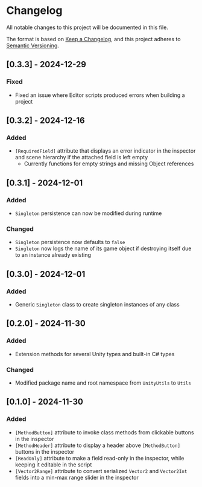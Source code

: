 # Changelog

All notable changes to this project will be documented in this file.

The format is based on [Keep a Changelog](https://keepachangelog.com/en/1.1.0/),
and this project adheres to [Semantic Versioning](https://semver.org/spec/v2.0.0.html).

## [0.3.3] - 2024-12-29

### Fixed

- Fixed an issue where Editor scripts produced errors when building a project

## [0.3.2] - 2024-12-16

### Added

- `[RequiredField]` attribute that displays an error indicator in the inspector and scene hierarchy if the attached field is left empty
    - Currently functions for empty strings and missing Object references

## [0.3.1] - 2024-12-01

### Added

- `Singleton` persistence can now be modified during runtime

### Changed

- `Singleton` persistence now defaults to `false`
- `Singleton` now logs the name of its game object if destroying itself due to an instance already existing

## [0.3.0] - 2024-12-01

### Added

- Generic `Singleton` class to create singleton instances of any class

## [0.2.0] - 2024-11-30

### Added

- Extension methods for several Unity types and built-in C# types

### Changed

- Modified package name and root namespace from `UnityUtils` to `Utils`

## [0.1.0] - 2024-11-30

### Added

- `[MethodButton]` attribute to invoke class methods from clickable buttons in the inspector
- `[MethodHeader]` attribute to display a header above `[MethodButton]` buttons in the inspector
- `[ReadOnly]` attribute to make a field read-only in the inspector, while keeping it editable in the script
- `[Vector2Range]` attribute to convert serialized `Vector2` and `Vector2Int` fields into a min-max range slider in the inspector
